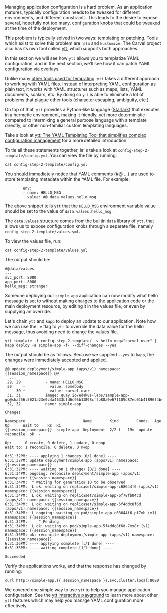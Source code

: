 Managing application configuration is a hard problem. As an application matures, typically configuration needs to be tweaked for different environments, and different constraints. This leads to the desire to expose several, hopefully not too many, configuration knobs that could be tweaked at the time of the deployment.

This problem is typically solved in two ways: templating or patching. Tools which exist to solve this problem are `helm` and `kustomize`. The Carvel project also has its own tool called [ytt](https://get-ytt.io/), which supports both approaches.

In this section we will see how `ytt` allows you to templatize YAML configuration, and in the next section, we'll see how it can patch YAML configuration via overlays.

Unlike many [other tools used for templating](https://github.com/k14s/ytt/blob/master/docs/ytt-vs-x.md#ytt-vs-x), `ytt` takes a different approach to working with YAML files. Instead of interpreting YAML configuration as plain text, it works with YAML structures such as maps, lists, YAML documents, scalars, etc. By doing so `ytt` is able to eliminate a lot of problems that plague other tools (character escaping, ambiguity, etc.).

On top of that, `ytt` provides a Python-like language ([Starlark](https://github.com/bazelbuild/starlark)) that executes in a hermetic environment, making it friendly, yet more deterministic compared to intermixing a general purpose language with a template directly, or other non-familiar custom templating languages.

Take a look at [ytt: The YAML Templating Tool that simplifies complex configuration management](https://developer.ibm.com/blogs/yaml-templating-tool-to-simplify-complex-configuration-management/) for a more detailed introduction.

To tie all these statements together, let's take a look at `config-step-2-template/config.yml`. You can view the file by running:

```execute
cat config-step-2-template/config.yml
```

You should immediately notice that YAML comments (#@ ...) are used to store templating metadata within the YAML file. For example:

```
        env:
        - name: HELLO_MSG
          value: #@ data.values.hello_msg
```

The above snippet tells `ytt` that the `HELLO_MSG` environment variable value should be set to the value of `data.values.hello_msg`.

The `data.values` structure comes from the builtin `data` library of `ytt`, that allows us to expose configuration knobs through a separate file, namely `config-step-2-template/values.yml`.

To view the values file, run:

```execute-2
cat config-step-2-template/values.yml
```

The output should be:

```
#@data/values
---
svc_port: 8080
app_port: 8080
hello_msg: stranger
```

Someone deploying our `simple-app` application can now modify what hello message is set to without making changes to the application code or the main deployment resource, by editing it in the values file, or even by supplying an override.

Let's chain `ytt` and `kapp` to deploy an update to our application. Note how we can use the `-v` flag to `ytt` to override the data value for the hello message, thus avoiding need to change the values file.

```execute-1
ytt template -f config-step-2-template/ -v hello_msg="carvel user" | kapp deploy -a simple-app -f- --diff-changes --yes
```

The output should be as follows. Because we supplied `--yes` to `kapp`, the changes were immediately accepted and applied.

```
@@ update deployment/simple-app (apps/v1) namespace: {{session_namespace}} @@
  ...
 29, 29           - name: HELLO_MSG
 30     -           value: somebody
     30 +           value: carvel user
 31, 31           image: quay.io/eduk8s-labs/sample-app-go@sha256:5021a23e0c4a4633bfd6c95b13898cffb88a0e67f109d87ec01b4f896f4b4296
 32, 32           name: simple-app

Changes

Namespace                          Name        Kind        Conds.  Age  Op      Wait to    Rs  Ri
{{session_namespace}}  simple-app  Deployment  2/2 t   19m  update  reconcile  ok  -

Op:      0 create, 0 delete, 1 update, 0 noop
Wait to: 1 reconcile, 0 delete, 0 noop

6:31:32PM: ---- applying 1 changes [0/1 done] ----
6:31:32PM: update deployment/simple-app (apps/v1) namespace: {{session_namespace}}
6:31:32PM: ---- waiting on 1 changes [0/1 done] ----
6:31:34PM: ongoing: reconcile deployment/simple-app (apps/v1) namespace: {{session_namespace}}
6:31:34PM:  ^ Waiting for generation 10 to be observed
6:31:34PM:  L ok: waiting on replicaset/simple-app-c68644f6 (apps/v1) namespace: {{session_namespace}}
6:31:34PM:  L ok: waiting on replicaset/simple-app-6f78fb84cd (apps/v1) namespace: {{session_namespace}}
6:31:34PM:  L ok: waiting on replicaset/simple-app-5f4ddc8f6d (apps/v1) namespace: {{session_namespace}}
6:31:34PM:  L ongoing: waiting on pod/simple-app-c68644f6-pf7mb (v1) namespace: {{session_namespace}}
6:31:34PM:     ^ Pending
6:31:34PM:  L ok: waiting on pod/simple-app-5f4ddc8f6d-7xx8r (v1) namespace: {{session_namespace}}
6:31:36PM: ok: reconcile deployment/simple-app (apps/v1) namespace: {{session_namespace}}
6:31:36PM: ---- applying complete [1/1 done] ----
6:31:36PM: ---- waiting complete [1/1 done] ----

Succeeded
```

Verify the applications works, and that the response has changed by running:

```execute-2
curl http://simple-app.{{ session_namespace }}.svc.cluster.local:8080
```

We covered one simple way to use `ytt` to help you manage application configuration. See the [ytt interactive playground](https://get-ytt.io/#playground) to learn more about other `ytt` features which may help you manage YAML configuration more effectively.
